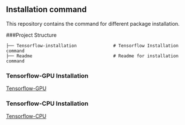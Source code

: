 
##  Installation command 
This repository contains the command for different package installation.

###Project Structure

```
├── Tensorflow-installation	             # Tensorflow Installation command
├── Readme	             				 # Readme for installation command

```


### Tensorflow-GPU Installation

[Tensorflow-GPU](tensorflow-installation.md)

### Tensorflow-CPU Installation

[Tensorflow-CPU](tensorflow-installation.md)